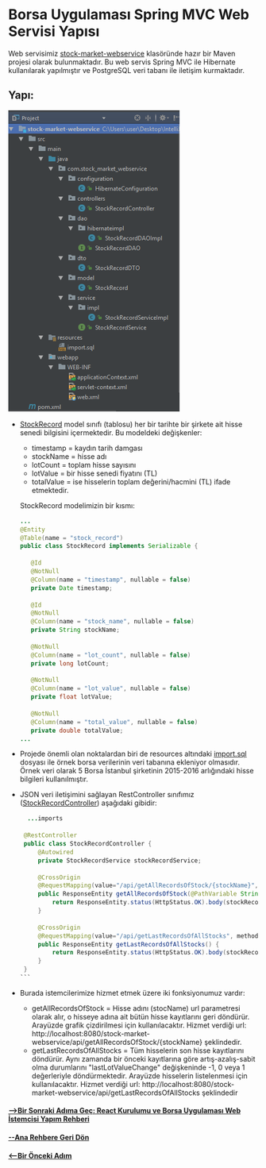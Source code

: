 # Borsa Uygulaması Spring MVC Web Servisi Yapısı
Web servisimiz [stock-market-webservice]() klasöründe hazır bir Maven projesi olarak bulunmaktadır. Bu web servis Spring MVC ile Hibernate kullanılarak yapılmıştır ve PostgreSQL veri tabanı ile iletişim kurmaktadır.
## Yapı:
![webservce-structure](https://github.com/onurd-ck/react-and-react-native-tutorial/blob/master/tutorial%20files/stock-market-webservice%20readme%20images/webservice-structure.bmp)
* [StockRecord](src/main/java/com/stock_market_webservice/model/StockRecord.java) model sınıfı (tablosu) her bir tarihte bir şirkete ait hisse senedi bilgisini içermektedir. Bu modeldeki değişkenler: 
  * timestamp = kaydın tarih damgası
  * stockName = hisse adı
  * lotCount = toplam hisse sayısını
  * lotValue = bir hisse senedi fiyatını (TL)
  * totalValue = ise hisselerin toplam değerini/hacmini (TL) ifade etmektedir. 
  
  StockRecord modelimizin bir kısmı:
  ```java
  ...
  @Entity
  @Table(name = "stock_record")
  public class StockRecord implements Serializable {

     @Id
     @NotNull
     @Column(name = "timestamp", nullable = false)
     private Date timestamp;

     @Id
     @NotNull
     @Column(name = "stock_name", nullable = false)
     private String stockName;

     @NotNull
     @Column(name = "lot_count", nullable = false)
     private long lotCount;

     @NotNull
     @Column(name = "lot_value", nullable = false)
     private float lotValue;

     @NotNull
     @Column(name = "total_value", nullable = false)
     private double totalValue;
  ...
  ```
* Projede önemli olan noktalardan biri de resources altındaki [import.sql](src/main/java/com/stock_market_webservice/resources/import.sql) dosyası ile örnek borsa verilerinin veri tabanına ekleniyor olmasıdır. Örnek veri olarak 5 Borsa İstanbul şirketinin 2015-2016 arlığındaki hisse bilgileri kullanılmıştır.
* JSON veri iletişimini sağlayan RestController sınıfımız ([StockRecordController](src/main/java/com/stock_market_webservice/controllers/)) aşağıdaki gibidir:  
  ````java
    ...imports

   @RestController
   public class StockRecordController {
       @Autowired
       private StockRecordService stockRecordService;

       @CrossOrigin
       @RequestMapping(value="/api/getAllRecordsOfStock/{stockName}", method = RequestMethod.GET, produces = "application/json;charset=UTF-8")
       public ResponseEntity getAllRecordsOfStock(@PathVariable String stockName) {
           return ResponseEntity.status(HttpStatus.OK).body(stockRecordService.getAllRecordsOfStock(stockName) );
       }

       @CrossOrigin
       @RequestMapping(value="/api/getLastRecordsOfAllStocks", method = RequestMethod.GET, produces = "application/json;charset=UTF-8")
       public ResponseEntity getLastRecordsOfAllStocks() {
           return ResponseEntity.status(HttpStatus.OK).body(stockRecordService.getLastRecordsOfAllStocks() );
       }
   }
  ```
* Burada istemcilerimize hizmet etmek üzere iki fonksiyonumuz vardır:
  * getAllRecordsOfStock = Hisse adını (stocName) url parametresi olarak alır, o hisseye adına ait bütün hisse kayıtlarını geri döndürür. Arayüzde grafik çizdirilmesi için kullanılacaktır. Hizmet verdiği url: http://localhost:8080/stock-market-webservice/api/getAllRecordsOfStock/{stockName} şeklindedir.
  * getLastRecordsOfAllStocks = Tüm hisselerin son hisse kayıtlarını döndürür. Aynı zamanda bir önceki kayıtlarına göre artış-azalış-sabit olma durumlarını "lastLotValueChange" değişkeninde -1, 0 veya 1 değerleriyle döndürmektedir. Arayüzde hisselerin listelenmesi için kullanılacaktır. Hizmet verdiği url: http://localhost:8080/stock-market-webservice/api/getLastRecordsOfAllStocks şeklindedir
#### [-->Bir Sonraki Adıma Geç: React Kurulumu ve Borsa Uygulaması Web İstemcisi Yapım Rehberi](../stock-market-react-client)
#### [--Ana Rehbere Geri Dön](../README.md)
#### [<--Bir Önceki Adım](README.md)
